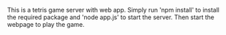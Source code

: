 This is a tetris game server with web app. Simply run 'npm install' to install the required package and 'node app.js' to start the server. Then start the webpage to play the game.
